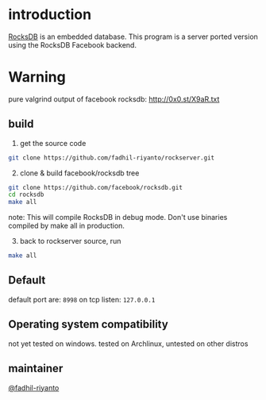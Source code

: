 
# introduction
<a href="https://github.com/facebook/rocksdb">RocksDB</a> is an embedded database. This program is a server ported version using the RocksDB Facebook backend.

# Warning
pure valgrind output of facebook rocksdb: http://0x0.st/X9aR.txt

## build
1. get the source code
```sh
git clone https://github.com/fadhil-riyanto/rockserver.git
```
2. clone & build facebook/rocksdb tree
```sh
git clone https://github.com/facebook/rocksdb.git
cd rocksdb
make all
```

note: This will compile RocksDB in debug mode. Don't use binaries compiled by make all in production.

3. back to rockserver source, run
```sh
make all
```

## Default
default port are: `8998` on tcp
listen: `127.0.0.1`

## Operating system compatibility
not yet tested on windows. tested on Archlinux, untested on other distros

## maintainer
<a href="https://github.com/fadhil-riyanto">@fadhil-riyanto</a>